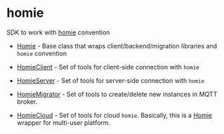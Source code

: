 # homie

SDK to work with [homie](https://homieiot.github.io/specification/#device-behavior) convention

- [Homie](Homie/README.md) - Base class that wraps client/backend/migration libraries and `homie` convention

- [HomieClient](HomieClient/README.md) - Set of tools for client-side connection with `homie`

- [HomieServer](HomieServer/README.md) - Set of tools for server-side connection with `homie`

- [HomieMigrator](HomieMigrator/README.md) - Set of tools to create/delete new instances in MQTT broker.

- [HomieCloud](HomieCloud/README.md) - Set of tools for cloud `homie`. Basically, this is a [Homie](Homie/README.md) wrapper for multi-user platform.